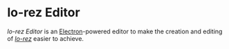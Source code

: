 # lo-rez Editor

*lo-rez Editor* is an [Electron](http://electron.atom.io)-powered editor to make the creation and editing of [*lo-rez*](https://github.com/eiszfuchs/lo-rez) easier to achieve.
